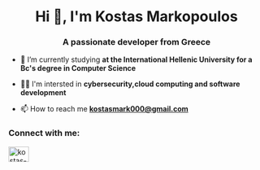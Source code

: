 <h1 align="center">Hi 👋, I'm Kostas Markopoulos</h1>
<h3 align="center">A passionate developer from Greece</h3>

- 🌱 I’m currently studying **at the International Hellenic University for a Bc's degree in Computer Science**

- 👨‍💻 I'm intersted in **cybersecurity,cloud computing and software development**

- 📫 How to reach me **kostasmark000@gmail.com**

<h3 align="left">Connect with me:</h3>
<p align="left">
<a href="https://linkedin.com/in/kostas-markopoulos-5a718919b" target="blank"><img align="center" src="https://raw.githubusercontent.com/rahuldkjain/github-profile-readme-generator/master/src/images/icons/Social/linked-in-alt.svg" alt="kostas-markopoulos-5a718919b" height="30" width="40" /></a>
</p>
